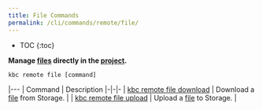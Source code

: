 ```yaml
---
title: File Commands
permalink: /cli/commands/remote/file/
---
```


* TOC
  {:toc}

**Manage [files](https://help.keboola.com/storage/files/) directly in the [project](/cli/#subsystems).**

```
kbc remote file [command]
```

|---
| Command | Description
|-|-|-
| [kbc remote file download](/cli/commands/remote/file/download/) | Download a [file](https://help.keboola.com/storage/files/) from Storage. |
| [kbc remote file upload](/cli/commands/remote/file/upload/) | Upload a [file](https://help.keboola.com/storage/files/) to Storage. |
